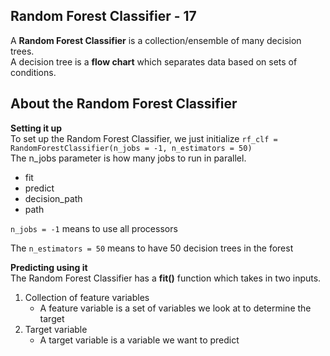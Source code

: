 ## Random Forest Classifier - 17

A **Random Forest Classifier** is a collection/ensemble of many decision trees.
<br/>
A decision tree is a **flow chart** which separates data based on sets of conditions.

## About the Random Forest Classifier

**Setting it up**
<br/>
To set up the Random Forest Classifier, we just initialize `rf_clf = RandomForestClassifier(n_jobs = -1, n_estimators = 50)`
<br/>
The n_jobs parameter is how many jobs to run in parallel.

- fit
- predict
- decision_path
- path

`n_jobs = -1` means to use all processors

The `n_estimators = 50` means to have 50 decision trees in the forest

**Predicting using it**
<br/>
The Random Forest Classifier has a **fit()** function which takes in two inputs.

1. Collection of feature variables
   - A feature variable is a set of variables we look at to determine the target
2. Target variable
   - A target variable is a variable we want to predict

